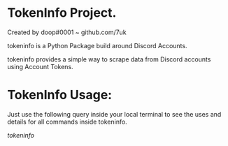 # TokenInfo Project.

Created by doop#0001 ~ github.com/7uk

tokeninfo is a Python Package build around Discord Accounts. 

tokeninfo provides a simple way to scrape data from Discord accounts using Account Tokens. 

# TokenInfo Usage:

Just use the following query inside your local terminal to see the uses and details for all commands inside tokeninfo.

*tokeninfo*
